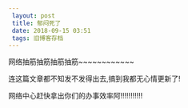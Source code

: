 ```yaml
---
 layout: post
 title: 郁闷死了
 date: 2018-09-15 03:51
 tags: 旧博客存档
---
```

网络抽筋抽筋抽筋抽筋~~~~~~~~~~~~



连这篇文章都不知发不发得出去,搞到我都无心情更新了!



网络中心赶快拿出你们的办事效率阿!!!!!!!!!!!

